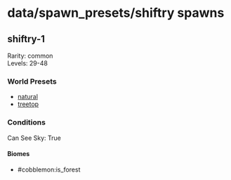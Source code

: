 # data/spawn_presets/shiftry spawns  
  
## shiftry-1  
Rarity: common  
Levels: 29-48  
  
### World Presets  
* [natural](/data/spawn_data/natural.md)  
* [treetop](/data/spawn_data/treetop.md)  
  
### Conditions  
Can See Sky: True  
  
#### Biomes  
  * #cobblemon:is_forest
  
